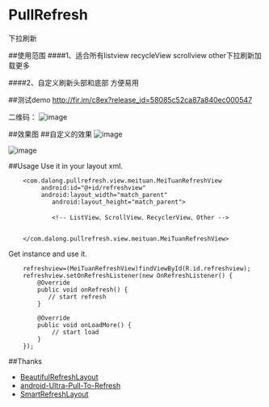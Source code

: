 # PullRefresh
下拉刷新

##使用范围
####1、适合所有listview recycleView scrollview other下拉刷新加载更多

####2、自定义刷新头部和底部 方便易用

##测试demo
http://fir.im/c8ex?release_id=58085c52ca87a840ec000547

二维码：
![image](https://github.com/dalong982242260/PullRefresh/blob/master/img/refresh.png?raw=true)


##效果图
##自定义的效果
![image](https://github.com/dalong982242260/PullRefresh/blob/master/img/meituan.gif?raw=true)

![image](https://github.com/dalong982242260/PullRefresh/blob/master/img/qichezhijia.gif?raw=true)


##Usage
Use it in your layout xml.

        <com.dalong.pullrefresh.view.meituan.MeiTuanRefreshView
             android:id="@+id/refreshview"
             android:layout_width="match_parent"
                android:layout_height="match_parent">
            
                <!-- ListView、ScrollView、RecyclerView、Other -->
    
    
        </com.dalong.pullrefresh.view.meituan.MeiTuanRefreshView>

Get instance and use it.

        refreshview=(MeiTuanRefreshView)findViewById(R.id.refreshview);
        refreshview.setOnRefreshListener(new OnRefreshListener() {
            @Override
            public void onRefresh() {
               // start refresh
            }

            @Override
            public void onLoadMore() {
                // start load
            }
        });



##Thanks
* [BeautifulRefreshLayout](https://github.com/android-cjj/BeautifulRefreshLayout)
* [android-Ultra-Pull-To-Refresh](https://github.com/liaohuqiu/android-Ultra-Pull-To-Refresh) 
* [SmartRefreshLayout]( https://github.com/RawnHwang/SmartRefreshLayout) 

